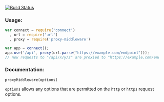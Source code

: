 [![Build Status](https://secure.travis-ci.org/superjoe30/connect-proxy.png)](http://travis-ci.org/superjoe30/connect-proxy)

### Usage:

```js
var connect = require('connect')
  , url = require('url')
  , proxy = require('proxy-middleware')

var app = connect();
app.use('/api', proxy(url.parse("https://example.com/endpoint")));
// now requests to "/api/x/y/z" are proxied to "https://example.com/endpoint/x/y/z"
```

### Documentation:

`proxyMiddleware(options)`

`options` allows any options that are permitted on the `http` or `https`
request options.
